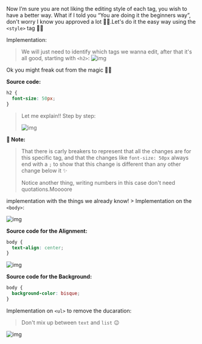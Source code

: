 Now I’m sure you are not liking the editing style of each tag, you wish to have a better way. What if I told you “You are doing it the beginners way”, don't worry I know you approved a lot 👏🏻.Let's do it the easy way using the `<style>` tag 💪🏻

Implementation:

> We will just need to identify which tags we wanna edit, after that it's all good, starting with `<h2>`: ![img](https://lh5.googleusercontent.com/yKVaF7ZcoM1wRUaS5GiioENI-4K1smUgcHpq2e4YWW1IgrwiKkyk8NKHLWhhFl5KTX3aLgWQHYXWVD6Nda3D4oDeVqJ8riPvfjQW4B7J0Al_ozvUoQSD6Ef85XxdNLiU8Vxgy1sS=s0)

Ok you might freak out from the magic 👀😅

**Source code:**

```css
h2 {
  font-size: 50px;
}
```

> Let me explain!! Step by step:
>
> ![img](https://lh4.googleusercontent.com/RPSoTYn2CSvRRI4LvkoCkEmZtBZ7arOemheNQMB94nYTrhhtziXZywxRZ5xfckDDUxVX2bbUG9OU2BkkOxhrBGh0F_STxmQmb9DepIkOkYUV_LjQiY4qSSgr2n3frlMV7KCNCnsX=s0)

**📝 Note:**

> That there is carly breakers to represent that all the changes are for this specific tag, and that the changes like `font-size: 50px` always end with a `;` to show that this change is different than any other change below it ✨
>
> Notice another thing, writing numbers in this case don't need quotations.Moooore

implementation with the things we already know! > Implementation on the `<body>`:

![img](https://lh3.googleusercontent.com/IUViXZsNOjc3mPnT517VHONSqxGApD4sPrW7cOX8KICMYh1vnW-0NBUZXRg1_AGHRdEwBC_98HNxp-aV2WHpPYpoaPiKXFVu7A6PFIO0Pmv5c6z7HBn6pYyJhoPUk44dTZDwQgre=s0)

**Source code for the Alignment:**

```css
body {
  text-align: center;
}
```

![img](https://lh5.googleusercontent.com/lpfTTvFq9mzqVCn3sgfbY3TFBFsa2WF4Gi2DpTGFqYRboNyhj5qSwg2kqTCctboIbSlNyWeVV5Z-kEnmCqEl6Wa7jiAv403cQvouuPfZgl-uoBTLRzVraYr0T8YAFAXteLCIuSDE=s0)

**Source code for the Background:**

```css
body {
  background-color: bisque;
}
```

Implementation on `<ul>` to remove the ducaration:

> Don't mix up between `text` and `list` 😉

![img](https://lh3.googleusercontent.com/djVm-FCTdLBqwan7nHC2bw9AHpM6Sa2rUmQ7YIPkwnnVLO0aguAF5zRefjzT6CqCq6d5bNKrf6dIShKIRckFj3mMRjC7OVh4vItlTWECT2BuxbVypvAMFHkesVSbVkvf3h6HCA1b=s0)
